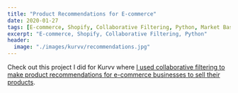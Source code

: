 ```yaml
---
title: "Product Recommendations for E-commerce"
date: 2020-01-27
tags: [E-commerce, Shopify, Collaborative Filtering, Python, Market Basket Analysis]
excerpt: "E-commerce, Shopify, Collaborative Filtering, Python"
header:
  image: "./images/kurvv/recommendations.jpg"
---  
```


Check out this project I did for Kurvv where [I used collaborative filtering to make product recommendations for e-commerce businesses to sell their products](https://kurvv.ai/product-recommendations-for-e-commerce/).